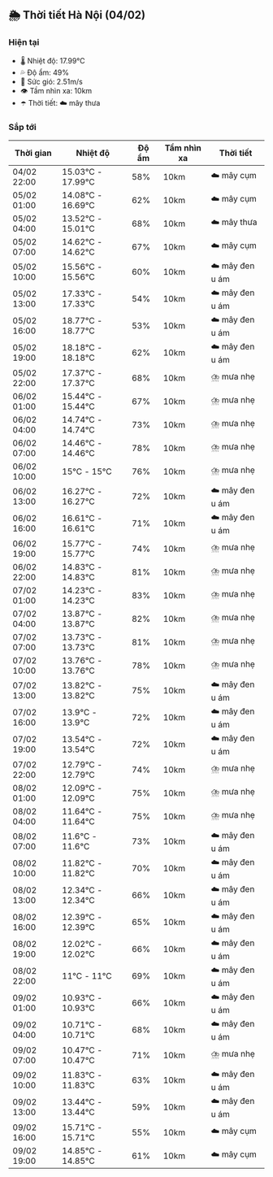 ## 🌦️ Thời tiết Hà Nội (04/02)

### Hiện tại

- 🌡️ Nhiệt độ: 17.99℃
- 💦 Độ ẩm: 49%
- 💨 Sức gió: 2.51m/s
- 👁️ Tầm nhìn xa: 10km
- ☂️ Thời tiết: ☁️ mây thưa

### Sắp tới

| Thời gian | Nhiệt độ | Độ ẩm | Tầm nhìn xa | Thời tiết |
| --- | --- | --- | --- | --- |
| 04/02 22:00 | 15.03℃ - 17.99℃ | 58% | 10km | ☁️ mây cụm |
| 05/02 01:00 | 14.08℃ - 16.69℃ | 62% | 10km | ☁️ mây cụm |
| 05/02 04:00 | 13.52℃ - 15.01℃ | 68% | 10km | ☁️ mây thưa |
| 05/02 07:00 | 14.62℃ - 14.62℃ | 67% | 10km | ☁️ mây cụm |
| 05/02 10:00 | 15.56℃ - 15.56℃ | 60% | 10km | ☁️ mây đen u ám |
| 05/02 13:00 | 17.33℃ - 17.33℃ | 54% | 10km | ☁️ mây đen u ám |
| 05/02 16:00 | 18.77℃ - 18.77℃ | 53% | 10km | ☁️ mây đen u ám |
| 05/02 19:00 | 18.18℃ - 18.18℃ | 62% | 10km | ☁️ mây đen u ám |
| 05/02 22:00 | 17.37℃ - 17.37℃ | 68% | 10km | ⛈️ mưa nhẹ |
| 06/02 01:00 | 15.44℃ - 15.44℃ | 67% | 10km | ⛈️ mưa nhẹ |
| 06/02 04:00 | 14.74℃ - 14.74℃ | 73% | 10km | ⛈️ mưa nhẹ |
| 06/02 07:00 | 14.46℃ - 14.46℃ | 78% | 10km | ⛈️ mưa nhẹ |
| 06/02 10:00 | 15℃ - 15℃ | 76% | 10km | ⛈️ mưa nhẹ |
| 06/02 13:00 | 16.27℃ - 16.27℃ | 72% | 10km | ☁️ mây đen u ám |
| 06/02 16:00 | 16.61℃ - 16.61℃ | 71% | 10km | ☁️ mây đen u ám |
| 06/02 19:00 | 15.77℃ - 15.77℃ | 74% | 10km | ⛈️ mưa nhẹ |
| 06/02 22:00 | 14.83℃ - 14.83℃ | 81% | 10km | ⛈️ mưa nhẹ |
| 07/02 01:00 | 14.23℃ - 14.23℃ | 83% | 10km | ⛈️ mưa nhẹ |
| 07/02 04:00 | 13.87℃ - 13.87℃ | 82% | 10km | ⛈️ mưa nhẹ |
| 07/02 07:00 | 13.73℃ - 13.73℃ | 81% | 10km | ⛈️ mưa nhẹ |
| 07/02 10:00 | 13.76℃ - 13.76℃ | 78% | 10km | ⛈️ mưa nhẹ |
| 07/02 13:00 | 13.82℃ - 13.82℃ | 75% | 10km | ☁️ mây đen u ám |
| 07/02 16:00 | 13.9℃ - 13.9℃ | 72% | 10km | ☁️ mây đen u ám |
| 07/02 19:00 | 13.54℃ - 13.54℃ | 72% | 10km | ☁️ mây đen u ám |
| 07/02 22:00 | 12.79℃ - 12.79℃ | 74% | 10km | ⛈️ mưa nhẹ |
| 08/02 01:00 | 12.09℃ - 12.09℃ | 75% | 10km | ⛈️ mưa nhẹ |
| 08/02 04:00 | 11.64℃ - 11.64℃ | 75% | 10km | ⛈️ mưa nhẹ |
| 08/02 07:00 | 11.6℃ - 11.6℃ | 73% | 10km | ☁️ mây đen u ám |
| 08/02 10:00 | 11.82℃ - 11.82℃ | 70% | 10km | ☁️ mây đen u ám |
| 08/02 13:00 | 12.34℃ - 12.34℃ | 66% | 10km | ☁️ mây đen u ám |
| 08/02 16:00 | 12.39℃ - 12.39℃ | 65% | 10km | ☁️ mây đen u ám |
| 08/02 19:00 | 12.02℃ - 12.02℃ | 66% | 10km | ☁️ mây đen u ám |
| 08/02 22:00 | 11℃ - 11℃ | 69% | 10km | ☁️ mây đen u ám |
| 09/02 01:00 | 10.93℃ - 10.93℃ | 66% | 10km | ☁️ mây đen u ám |
| 09/02 04:00 | 10.71℃ - 10.71℃ | 68% | 10km | ☁️ mây đen u ám |
| 09/02 07:00 | 10.47℃ - 10.47℃ | 71% | 10km | ⛈️ mưa nhẹ |
| 09/02 10:00 | 11.83℃ - 11.83℃ | 63% | 10km | ☁️ mây đen u ám |
| 09/02 13:00 | 13.44℃ - 13.44℃ | 59% | 10km | ☁️ mây đen u ám |
| 09/02 16:00 | 15.71℃ - 15.71℃ | 55% | 10km | ☁️ mây cụm |
| 09/02 19:00 | 14.85℃ - 14.85℃ | 61% | 10km | ☁️ mây cụm |

